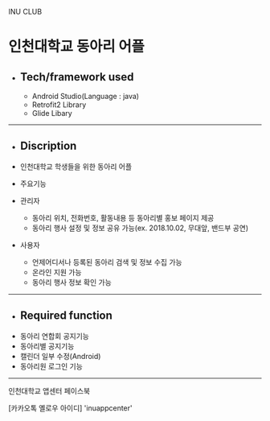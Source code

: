 INU CLUB

# 인천대학교 동아리 어플

 * ## Tech/framework used
   - Android Studio(Language : java)
   - Retrofit2 Library
   - Glide Libary
  ------------------------------------

 * ## Discription
  - 인천대학교 학생들을 위한 동아리 어플
  
  - 주요기능
   - 관리자
     - 동아리 위치, 전화번호, 활동내용 등 동아리별 홍보 페이지 제공
     - 동아리 행사 설정 및 정보 공유 가능(ex. 2018.10.02, 무대앞, 밴드부 공연)
    
   - 사용자
     - 언제어디서나 등록된 동아리 검색 및 정보 수집 가능
     - 온라인 지원 가능
     - 동아리 행사 정보 확인 가능
    
  ------------------------------------
  
  * ## Required function 
   - 동아리 연합회 공지기능
   - 동아리별 공지기능
   - 캘린더 일부 수정(Android)
   - 동아리원 로그인 기능
  
  -------------------------------------
   인천대학교 앱센터 페이스북
   
   [카카오톡 옐로우 아이디] 'inuappcenter'

